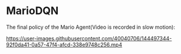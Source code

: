 # MarioDQN

The final policy of the Mario Agent(Video is recorded in slow motion):

https://user-images.githubusercontent.com/40040706/144497344-92f0da41-0a57-47f4-afcd-338e9748c256.mp4
